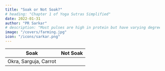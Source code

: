 ```yaml
---
title: "Soak or Not Soak?"
# heading: "Chapter 1 of Yoga Sutras Simplified"
date: 2022-01-31
author: "PR Sarkar"
# description: "Most pulses are high in protein but have varying degrees of fat. They are easier to digest than casein, but less substantial"
image: "/covers/farming.jpg"
icon: "/icons/sarkar.png"
---
```



Soak | Not Soak 
--- | ---
Okra, Sarguja, Carrot | 
